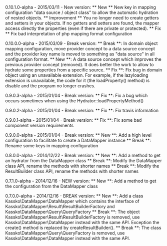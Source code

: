0.10.1.0-alpha - 2015/03/11 - New version:
** New ** New key in mapping configuration "data source / object class" to allow the automatic hydration of nested objects.
** Improvement ** You no longer need to create getters and setters in your objects. If no getters and setters are found, the mapper access directly the properties (even if there are private or protected).
** Fix ** Fix bad interpretation of php mapping format configuration

0.10.0.0-alpha - 2015/03/09 - Break version:
** Break **: In domain object mapping configuration, move provider concept to a data source concept and the provider key name is moved to something as "data source" in all configuration format.
** New **: A data source concept which improves the previous provider concept (removed). It does better the work to allow to hydrate some properties from a specific source.
** Fix **: Fix bug in domain object using an unavailable extension. For example, if the lazyloading extension is unavailable, the code for it (the loadProperty() method) is disable and the program no longer crashes.

0.9.0.3-alpha - 2015/01/04 - Break version:
** Fix **: Fix a bug which occurs sometimes when using the Hydrator::loadPropertyMethod()

0.9.0.2-alpha - 2015/01/04 - Break version:
** Fix **: Fix travis information

0.9.0.1-alpha - 2015/01/04 - Break version:
** Fix **: Fix some bad component version requirements

0.9.0.0-alpha - 2015/01/04 - Break version:
** New **: Add a high level configuration to facilitate to create a DataMapper instance
** Break **: Rename some keys in mapping configuration

0.8.0.0-alpha - 2014/12/22 - Break version:
** New **: Add a method to get an hydrator from the DataMapper class
** Break **: Modify the DataMapper class API, rename the methods with shorter names
** Break **: Modify the ResultBuilder class API, rename the methods with shorter names

0.7.1.0-alpha - 2014/12/16 - NEW version:
** New **: Add a method to get the configuration from the DataMapper class

0.7.0.0-alpha - 2014/12/16 - BREAK version:
** New **: Add a class Kassko\DataMapper\DataMapper which contains the interface of Kassko\DataMapper\Result\ResultBuilderFactory and Kassko\DataMapper\Query\QueryFactory
** Break **: The object Kassko\DataMapper\Result\ResultBuilderFactory is removed, use Kassko\DataMapper\DataMapper instead with the same API. Exception the create() method is replaced by createResultBuilder().
** Break **: The class Kassko\DataMapper\Query\QueryFactory is removed, use Kassko\DataMapper\DataMapper instead with the same API.